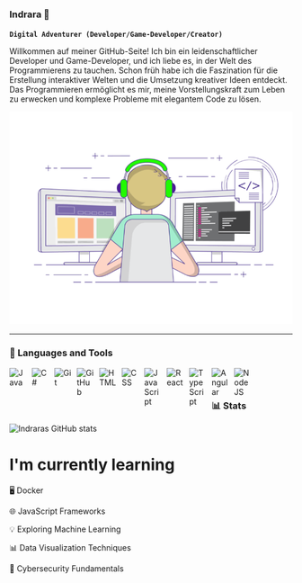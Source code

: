 ### Indrara 👋

**`Digital Adventurer (Developer/Game-Developer/Creator)`**

Willkommen auf meiner GitHub-Seite! Ich bin ein leidenschaftlicher Developer und Game-Developer, und ich liebe es, in der Welt des Programmierens zu tauchen. Schon früh habe ich die Faszination für die Erstellung interaktiver Welten und die Umsetzung kreativer Ideen entdeckt. Das Programmieren ermöglicht es mir, meine Vorstellungskraft zum Leben zu erwecken und komplexe Probleme mit elegantem Code zu lösen.

![Animiertes Logo](/Indrara.gif)

---

### 🧰 Languages and Tools

<img align="left" alt="Java" width="30px" style="padding-right:10px;" src="https://cdn.jsdelivr.net/gh/devicons/devicon/icons/java/java-original.svg"/>
<img align="left" alt="C#" width="30px" style="padding-right:10px;" src="https://cdn.jsdelivr.net/gh/devicons/devicon/icons/csharp/csharp-original.svg" />
<img align="left" alt="Git" width="30px" style="padding-right:10px;" src="https://cdn.jsdelivr.net/gh/devicons/devicon/icons/git/git-original.svg" />
<img align="left" alt="GitHub" width="30px" style="padding-right:10px;" src="https://cdn.jsdelivr.net/gh/devicons/devicon/icons/github/github-original.svg" />
<img align="left" alt="HTML" width="30px" style="padding-right:10px;" src="https://cdn.jsdelivr.net/gh/devicons/devicon/icons/html5/html5-plain.svg" />
<img align="left" alt="CSS" width="30px" style="padding-right:10px;" src="https://cdn.jsdelivr.net/gh/devicons/devicon/icons/css3/css3-plain.svg" />
<img align="left" alt="JavaScript" width="30px" style="padding-right:10px;" src="https://cdn.jsdelivr.net/gh/devicons/devicon/icons/javascript/javascript-plain.svg" />
<img align="left" alt="React" width="30px" style="padding-right:10px;" src="https://cdn.jsdelivr.net/gh/devicons/devicon/icons/react/react-original.svg" />
<img align="left" alt="TypeScript" width="30px" style="padding-right:10px;" src="https://cdn.jsdelivr.net/gh/devicons/devicon/icons/typescript/typescript-plain.svg" />
<img align="left" alt="Angular" width="30px" style="padding-right:10px;" src="https://cdn.jsdelivr.net/gh/devicons/devicon/icons/angularjs/angularjs-plain.svg" />
<img align="left" alt="NodeJS" width="30px" style="padding-right:10px;" src="https://cdn.jsdelivr.net/gh/devicons/devicon/icons/nodejs/nodejs-original.svg" />
<br />

#

### 📊 Stats

![Indraras GitHub stats](https://github-readme-stats.vercel.app/api?username=Indrara&show_icons=true&theme=github_dark_dimmed)

<!-- ![GitHub Streak](https://streak-stats.demolab.com?user=ForrestKnight&theme=gruvbox&border_radius=4.5) -->

# I'm currently learning

🖥️ Docker

🌐 JavaScript Frameworks

💡 Exploring Machine Learning

📊 Data Visualization Techniques

🔐 Cybersecurity Fundamentals


